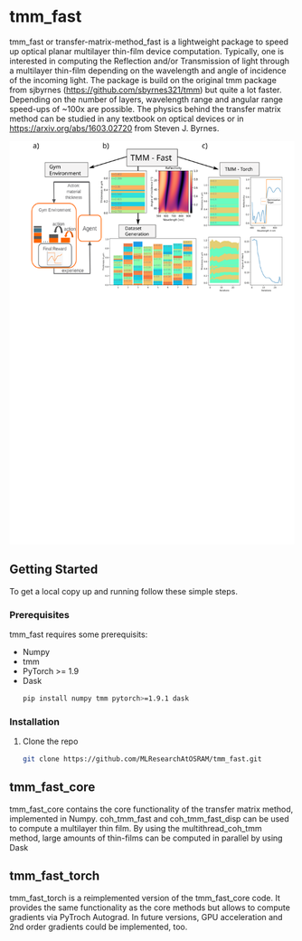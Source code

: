 
# tmm_fast

tmm_fast or transfer-matrix-method_fast is a lightweight package to speed up optical planar multilayer thin-film device computation. 
Typically, one is interested in computing the Reflection and/or Transmission of light through a multilayer thin-film depending on the 
wavelength and angle of incidence of the incoming light. The package is build on the original tmm package from sjbyrnes 
(https://github.com/sbyrnes321/tmm) but quite a lot faster. Depending on the number of layers, wavelength range and angular range 
speed-ups of ~100x are possible. The physics behind the transfer matrix method can be studied in any textbook on optical devices or in https://arxiv.org/abs/1603.02720
from Steven J. Byrnes.

![Alt text](./misc/tmm_structure.svg)

<!-- GETTING STARTED -->
## Getting Started

To get a local copy up and running follow these simple steps.

### Prerequisites

tmm_fast requires some prerequisits:
* Numpy
* tmm
* PyTorch >= 1.9
* Dask
  ```sh
  pip install numpy tmm pytorch>=1.9.1 dask
  ```

### Installation

1. Clone the repo
   ```sh
   git clone https://github.com/MLResearchAtOSRAM/tmm_fast.git
   ```


## tmm_fast_core

tmm_fast_core contains the core functionality of the transfer matrix method, implemented in Numpy. coh_tmm_fast and coh_tmm_fast_disp can be 
used to compute a multilayer thin film. By using the multithread_coh_tmm method, large amounts of thin-films can be computed in parallel by 
using Dask

## tmm_fast_torch

tmm_fast_torch is a reimplemented version of the tmm_fast_core code. It provides the same functionality as the core methods but allows to 
compute gradients via PyTroch Autograd. In future versions, GPU acceleration and 2nd order gradients could be implemented, too. 




